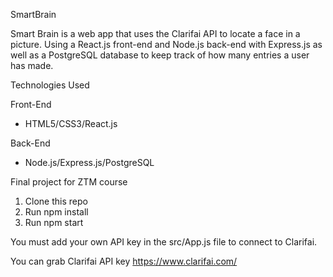 SmartBrain

Smart Brain is a web app that uses the Clarifai API to locate a face in a picture. Using a React.js front-end and Node.js back-end with Express.js as well as a PostgreSQL database to keep track of how many entries a user has made.


Technologies Used

Front-End
- HTML5/CSS3/React.js

Back-End
- Node.js/Express.js/PostgreSQL

Final project for ZTM course

1. Clone this repo
2. Run npm install
3. Run npm start

You must add your own API key in the src/App.js file to connect to Clarifai.

You can grab Clarifai API key https://www.clarifai.com/
